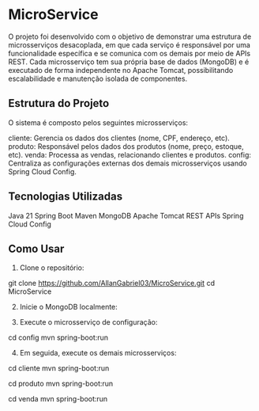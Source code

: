 # MicroService

 O projeto foi desenvolvido com o objetivo de demonstrar uma estrutura de microsserviços desacoplada, em que cada serviço é responsável por uma funcionalidade específica e se comunica com os demais por meio de APIs REST.
 Cada microsserviço tem sua própria base de dados (MongoDB) e é executado de forma independente no Apache Tomcat, possibilitando escalabilidade e manutenção isolada de componentes.

## Estrutura do Projeto

O sistema é composto pelos seguintes microsserviços:

cliente:	Gerencia os dados dos clientes (nome, CPF, endereço, etc).
produto:	Responsável pelos dados dos produtos (nome, preço, estoque, etc).
venda:	Processa as vendas, relacionando clientes e produtos.
config:	Centraliza as configurações externas dos demais microsserviços usando Spring Cloud Config.

## Tecnologias Utilizadas

Java 21
Spring Boot
Maven
MongoDB
Apache Tomcat
REST APIs
Spring Cloud Config

## Como Usar

1. Clone o repositório:
   
 git clone https://github.com/AllanGabriel03/MicroService.git
 cd MicroService

2. Inicie o MongoDB localmente:

3. Execute o microsserviço de configuração:

 cd config
 mvn spring-boot:run

4. Em seguida, execute os demais microsserviços:

 cd cliente
 mvn spring-boot:run

 cd produto
 mvn spring-boot:run

 cd venda
 mvn spring-boot:run


